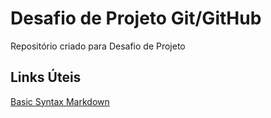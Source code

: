 # Desafio de Projeto Git/GitHub
Repositório criado para Desafio de Projeto

## Links Úteis
[Basic Syntax Markdown](https://www.markdownguide.org/basic-syntax/)
